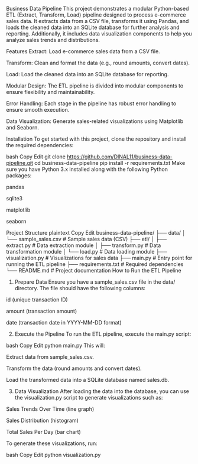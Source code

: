 Business Data Pipeline
This project demonstrates a modular Python-based ETL (Extract, Transform, Load) pipeline designed to process e-commerce sales data. It extracts data from a CSV file, transforms it using Pandas, and loads the cleaned data into an SQLite database for further analysis and reporting. Additionally, it includes data visualization components to help you analyze sales trends and distributions.

Features
Extract: Load e-commerce sales data from a CSV file.

Transform: Clean and format the data (e.g., round amounts, convert dates).

Load: Load the cleaned data into an SQLite database for reporting.

Modular Design: The ETL pipeline is divided into modular components to ensure flexibility and maintainability.

Error Handling: Each stage in the pipeline has robust error handling to ensure smooth execution.

Data Visualization: Generate sales-related visualizations using Matplotlib and Seaborn.

Installation
To get started with this project, clone the repository and install the required dependencies:

bash
Copy
Edit
git clone https://github.com/DINAL11/business-data-pipeline.git
cd business-data-pipeline
pip install -r requirements.txt
Make sure you have Python 3.x installed along with the following Python packages:

pandas

sqlite3

matplotlib

seaborn

Project Structure
plaintext
Copy
Edit
business-data-pipeline/
├── data/
│   └── sample_sales.csv            # Sample sales data (CSV)
├── etl/
│   ├── extract.py                  # Data extraction module
│   ├── transform.py                # Data transformation module
│   └── load.py                     # Data loading module
├── visualization.py                # Visualizations for sales data
├── main.py                         # Entry point for running the ETL pipeline
├── requirements.txt                # Required dependencies
└── README.md                       # Project documentation
How to Run the ETL Pipeline
1. Prepare Data
Ensure you have a sample_sales.csv file in the data/ directory. The file should have the following columns:

id (unique transaction ID)

amount (transaction amount)

date (transaction date in YYYY-MM-DD format)

2. Execute the Pipeline
To run the ETL pipeline, execute the main.py script:

bash
Copy
Edit
python main.py
This will:

Extract data from sample_sales.csv.

Transform the data (round amounts and convert dates).

Load the transformed data into a SQLite database named sales.db.

3. Data Visualization
After loading the data into the database, you can use the visualization.py script to generate visualizations such as:

Sales Trends Over Time (line graph)

Sales Distribution (histogram)

Total Sales Per Day (bar chart)

To generate these visualizations, run:

bash
Copy
Edit
python visualization.py
